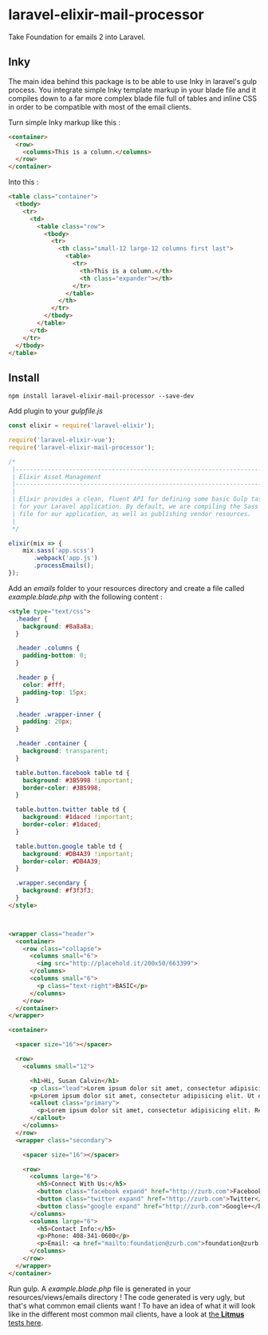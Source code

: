 # laravel-elixir-mail-processor
Take Foundation for emails 2 into Laravel.

## Inky
The main idea behind this package is to be able to use Inky in laravel's gulp process. You integrate simple Inky template markup in your blade file and it compiles down to a far more complex blade file full of tables and inline CSS in order to be compatible with most of the email clients.

Turn simple Inky markup like this :
```html
<container>
  <row>
    <columns>This is a column.</columns>
  </row>
</container>
```

Into this :
```html
<table class="container">
  <tbody>
    <tr>
      <td>
        <table class="row">
          <tbody>
            <tr>
              <th class="small-12 large-12 columns first last">
                <table>
                  <tr>
                    <th>This is a column.</th>
                    <th class="expander"></th>
                  </tr>
                </table>
              </th>
            </tr>
          </tbody>
        </table>
      </td>
    </tr>
  </tbody>
</table>
```

## Install
```
npm install laravel-elixir-mail-processor --save-dev
```

Add plugin to your *gulpfile.js*

```javascript
const elixir = require('laravel-elixir');

require('laravel-elixir-vue');
require('laravel-elixir-mail-processor');

/*
 |--------------------------------------------------------------------------
 | Elixir Asset Management
 |--------------------------------------------------------------------------
 |
 | Elixir provides a clean, fluent API for defining some basic Gulp tasks
 | for your Laravel application. By default, we are compiling the Sass
 | file for our application, as well as publishing vendor resources.
 |
 */

elixir(mix => {
    mix.sass('app.scss')
       .webpack('app.js')
       .processEmails();
});
```

Add an *emails* folder to your resources directory and create a file called *example.blade.php* with the following content :

```html
<style type="text/css">
  .header {
    background: #8a8a8a;
  }

  .header .columns {
    padding-bottom: 0;
  }

  .header p {
    color: #fff;
    padding-top: 15px;
  }

  .header .wrapper-inner {
    padding: 20px;
  }

  .header .container {
    background: transparent;
  }

  table.button.facebook table td {
    background: #3B5998 !important;
    border-color: #3B5998;
  }

  table.button.twitter table td {
    background: #1daced !important;
    border-color: #1daced;
  }

  table.button.google table td {
    background: #DB4A39 !important;
    border-color: #DB4A39;
  }

  .wrapper.secondary {
    background: #f3f3f3;
  }
</style>



<wrapper class="header">
  <container>
    <row class="collapse">
      <columns small="6">
        <img src="http://placehold.it/200x50/663399">
      </columns>
      <columns small="6">
        <p class="text-right">BASIC</p>
      </columns>
    </row>
  </container>
</wrapper>

<container>

  <spacer size="16"></spacer>

  <row>
    <columns small="12">

      <h1>Hi, Susan Calvin</h1>
      <p class="lead">Lorem ipsum dolor sit amet, consectetur adipisicing elit. Magni, iste, amet consequatur a veniam.</p>
      <p>Lorem ipsum dolor sit amet, consectetur adipisicing elit. Ut optio nulla et, fugiat. Maiores accusantium nostrum asperiores provident, quam modi ex inventore dolores id aspernatur architecto odio minima perferendis, explicabo. Lorem ipsum dolor sit amet, consectetur adipisicing elit. Minima quos quasi itaque beatae natus fugit provident delectus, magnam laudantium odio corrupti sit quam. Optio aut ut repudiandae velit distinctio asperiores?</p>
      <callout class="primary">
        <p>Lorem ipsum dolor sit amet, consectetur adipisicing elit. Reprehenderit repellendus natus, sint ea optio dignissimos asperiores inventore a molestiae dolorum placeat repellat excepturi mollitia ducimus unde doloremque ad, alias eos!</p>
      </callout>
    </columns>
  </row>
  <wrapper class="secondary">

    <spacer size="16"></spacer>

    <row>
      <columns large="6">
        <h5>Connect With Us:</h5>
        <button class="facebook expand" href="http://zurb.com">Facebook</button>
        <button class="twitter expand" href="http://zurb.com">Twitter</button>
        <button class="google expand" href="http://zurb.com">Google+</button>
      </columns>
      <columns large="6">
        <h5>Contact Info:</h5>
        <p>Phone: 408-341-0600</p>
        <p>Email: <a href="mailto:foundation@zurb.com">foundation@zurb.com</a></p>
      </columns>
    </row>
  </wrapper>
</container>
```

Run gulp. A *example.blade.php* file is generated in your resources/views/emails directory ! The code generated is very ugly, but that's what common email clients want ! To have an idea of what it will look like in the different most common mail clients, have a look at [the **Litmus** tests here](https://litmus.com/checklist/emails/public/eb690d2).
